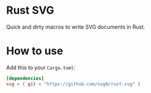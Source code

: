 # Rust SVG

Quick and dirty macros to write SVG documents in Rust.

# How to use

Add this to your `Cargo.toml`:

```toml
[dependencies]
svg = { git = "https://github.com/sug0/rust-svg" }
```
